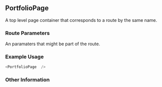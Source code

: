 ## PortfolioPage
A top level page container that corresponds to a route by the same name.

### Route Parameters
An paramaters that might be part of the route.

### Example Usage

```js
<PortfolioPage  />
```


### Other Information
